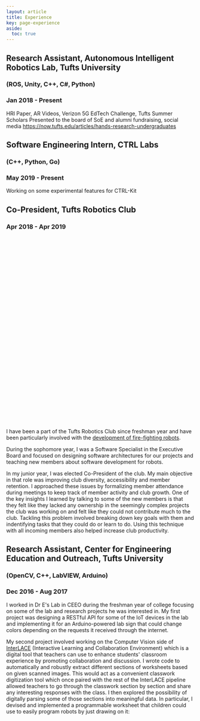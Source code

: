 ```yaml
---
layout: article
title: Experience
key: page-experience
aside:
  toc: true
---
```


## Research Assistant, Autonomous Intelligent Robotics Lab, Tufts University 
### (ROS, Unity, C++, C#, Python)
### Jan 2018 - Present

HRI Paper, AR Videos, Verizon 5G EdTech Challenge, Tufts Summer Scholars
Presented to the board of SoE and alumni fundraising, social media
https://now.tufts.edu/articles/hands-research-undergraduates

## Software Engineering Intern, CTRL Labs
### (C++, Python, Go)
### May 2019 - Present

Working on some experimental features for CTRL-Kit

## Co-President, Tufts Robotics Club
### Apr 2018 - Apr 2019

<div class="hero hero--dark" style='height: 500px; background-image: url("/assets/images/experience/club.JPG");'>
</div>

I have been a part of the Tufts Robotics Club since freshman year and have been particularly involved with the [development of fire-fighting robots](/projects.html#trinity-college-international-fire-fighting-robot-contest). 

During the sophomore year, I was a Software Specialist in the Executive Board and focused on designing software architectures for our projects and teaching new members about software development for robots. 

In my junior year, I was elected Co-President of the club. My main objective in that role was improving club diversity, accessibility and member retention. I approached these issues by formalizing member attendance during meetings to keep track of member activity and club growth. One of the key insights I learned by talking to some of the new members is that they felt like they lacked any ownership in the seemingly complex projects the club was working on and felt like they could not contribute much to the club. Tackling this problem involved breaking down key goals with them and indentifying tasks that they could do or learn to do. Using this technique with all incoming members also helped increase club productivity.

## Research Assistant, Center for Engineering Education and Outreach, Tufts University
### (OpenCV, C++, LabVIEW, Arduino)
### Dec 2016 - Aug 2017
I worked in Dr E's Lab in CEEO during the freshman year of college focusing on some of the lab and research projects he was interested in. My first project was designing a RESTful API for some of the IoT devices in the lab and implementing it for an Arduino-powered lab sign that could change colors depending on the requests it received through the internet. 

My second project involved working on the Computer Vision side of [InterLACE](https://ceeo.tufts.edu/research/projectsInterLACE.htm) (Interactive Learning and Collaboration Environment) which is a digital tool that teachers can use to enhance students' classroom experience by promoting collaboration and discussion. I wrote code to automatically and robustly extract different sections of worksheets based on given scanned images. This would act as a convenient classwork digitization tool which once paired with the rest of the InterLACE pipeline allowed teachers to go through the classwork section by section and share any interesting responses with the class. I then explored the possibility of digitally parsing some of those sections into meaningful data. In particular, I devised and implemented a programmable worksheet that children could use to easily program robots by just drawing on it:
<div class="hero hero--dark" style='height: 420px; background-image: url("/assets/images/experience/worksheet.PNG");'>
</div>